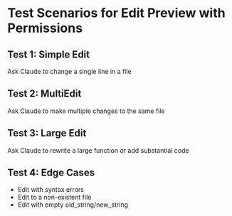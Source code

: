 # Test Scenarios for Edit Preview with Permissions

## Test 1: Simple Edit
Ask Claude to change a single line in a file

## Test 2: MultiEdit
Ask Claude to make multiple changes to the same file

## Test 3: Large Edit
Ask Claude to rewrite a large function or add substantial code

## Test 4: Edge Cases
- Edit with syntax errors
- Edit to a non-existent file
- Edit with empty old_string/new_string
